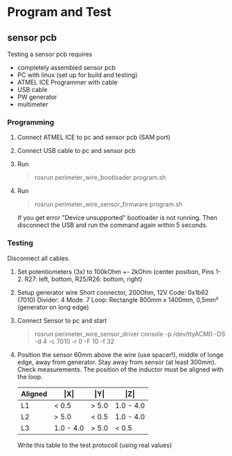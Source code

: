 
# Program and Test

## sensor pcb

Testing a sensor pcb requires

* completely assembled sensor pcb
* PC with linux (set up for build and testing)
* ATMEL ICE Programmer with cable
* USB cable
* PW generator
* multimeter

### Programming

1. Connect ATMEL ICE to pc and sensor pcb (SAM port)
2. Connect USB cable to pc and sensor pcb
3. Run
   > rosrun perimeter_wire_bootloader program.sh
4. Run
   > rosrun perimeter_wire_sensor_firmware program.sh

   If you get error "Device unsupported" bootloader is not running.
   Then disconnect the USB and run the command again within 5 seconds.

### Testing

Disconnect all cables.

1. Set potentiometers (3x) to 100kOhm +- 2kOhm (center position, Pins 1-2. R27: left, bottom, R25/R26: bottom, right)
2. Setup generator wire
   Short connector, 200Ohm, 12V
   Code: 0x1b62 (7010)
   Divider: 4
   Mode. 7
   Loop: Rectangle 800mm x 1400mm, 0,5mm² (generator on long edge)
3. Connect Sensor to pc and start
   > rosrun perimeter_wire_sensor_driver console -p /dev/ttyACM0 -DS -d 4 -c 7010 -r 0 -F 10 -f 32
4. Position the sensor 60mm above the wire (use spacer!), middle of longe edge, away from generator.
   Stay away from sensor (at least 300mm).
   Check measurements. The position of the inductor must be aligned with the loop.

   | Aligned  | \|X\|     | \|Y\|     | \|Z\|     |
   |----------|-----------|-----------|-----------|
   | L1       | < 0.5     | > 5.0     | 1.0 - 4.0 |
   | L2       | > 5.0     | < 0.5     | 1.0 - 4.0 |
   | L3       | 1.0 - 4.0 | > 5.0     | < 0.5     |

   Write this table to the test protocoll (using real values)
